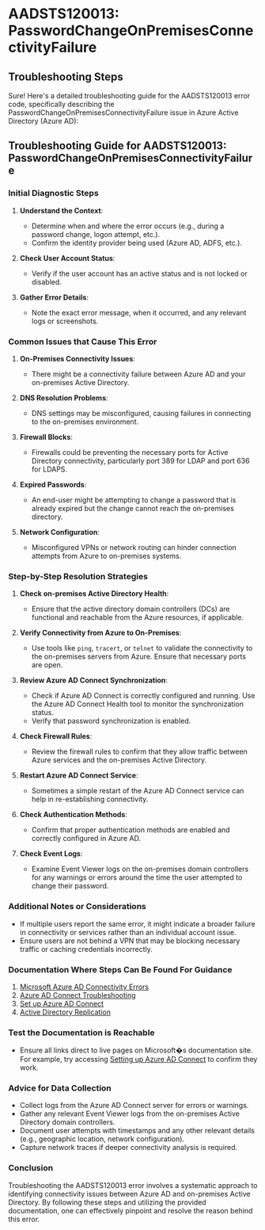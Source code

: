 # AADSTS120013: PasswordChangeOnPremisesConnectivityFailure


## Troubleshooting Steps
Sure! Here's a detailed troubleshooting guide for the AADSTS120013 error code, specifically describing the PasswordChangeOnPremisesConnectivityFailure issue in Azure Active Directory (Azure AD):

## Troubleshooting Guide for AADSTS120013: PasswordChangeOnPremisesConnectivityFailure

### Initial Diagnostic Steps
1. **Understand the Context**:
   - Determine when and where the error occurs (e.g., during a password change, logon attempt, etc.).
   - Confirm the identity provider being used (Azure AD, ADFS, etc.).

2. **Check User Account Status**:
   - Verify if the user account has an active status and is not locked or disabled. 

3. **Gather Error Details**:
   - Note the exact error message, when it occurred, and any relevant logs or screenshots.

### Common Issues that Cause This Error
1. **On-Premises Connectivity Issues**:
   - There might be a connectivity failure between Azure AD and your on-premises Active Directory.

2. **DNS Resolution Problems**:
   - DNS settings may be misconfigured, causing failures in connecting to the on-premises environment.

3. **Firewall Blocks**:
   - Firewalls could be preventing the necessary ports for Active Directory connectivity, particularly port 389 for LDAP and port 636 for LDAPS.

4. **Expired Passwords**:
   - An end-user might be attempting to change a password that is already expired but the change cannot reach the on-premises directory.

5. **Network Configuration**:
   - Misconfigured VPNs or network routing can hinder connection attempts from Azure to on-premises systems.

### Step-by-Step Resolution Strategies
1. **Check on-premises Active Directory Health**:
   - Ensure that the active directory domain controllers (DCs) are functional and reachable from the Azure resources, if applicable.

2. **Verify Connectivity from Azure to On-Premises**:
   - Use tools like `ping`, `tracert`, or `telnet` to validate the connectivity to the on-premises servers from Azure. Ensure that necessary ports are open.

3. **Review Azure AD Connect Synchronization**:
   - Check if Azure AD Connect is correctly configured and running. Use the Azure AD Connect Health tool to monitor the synchronization status.
   - Verify that password synchronization is enabled.

4. **Check Firewall Rules**:
   - Review the firewall rules to confirm that they allow traffic between Azure services and the on-premises Active Directory.

5. **Restart Azure AD Connect Service**:
   - Sometimes a simple restart of the Azure AD Connect service can help in re-establishing connectivity.

6. **Check Authentication Methods**:
   - Confirm that proper authentication methods are enabled and correctly configured in Azure AD.

7. **Check Event Logs**:
   - Examine Event Viewer logs on the on-premises domain controllers for any warnings or errors around the time the user attempted to change their password.

### Additional Notes or Considerations
- If multiple users report the same error, it might indicate a broader failure in connectivity or services rather than an individual account issue.
- Ensure users are not behind a VPN that may be blocking necessary traffic or caching credentials incorrectly.

### Documentation Where Steps Can Be Found For Guidance
1. [Microsoft Azure AD Connectivity Errors](https://docs.microsoft.com/en-us/azure/active-directory/hybrid/tshoot-connect-error)
2. [Azure AD Connect Troubleshooting](https://docs.microsoft.com/en-us/azure/active-directory/hybrid/tshoot-connect-install)
3. [Set up Azure AD Connect](https://docs.microsoft.com/en-us/azure/active-directory/hybrid/plan-hybrid-identity)
4. [Active Directory Replication](https://docs.microsoft.com/en-us/windows-server/identity/ad-ds/plan/active-directory-replication)

### Test the Documentation is Reachable
- Ensure all links direct to live pages on Microsoft�s documentation site. For example, try accessing [Setting up Azure AD Connect](https://docs.microsoft.com/en-us/azure/active-directory/hybrid/plan-hybrid-identity) to confirm they work.

### Advice for Data Collection
- Collect logs from the Azure AD Connect server for errors or warnings.
- Gather any relevant Event Viewer logs from the on-premises Active Directory domain controllers.
- Document user attempts with timestamps and any other relevant details (e.g., geographic location, network configuration).
- Capture network traces if deeper connectivity analysis is required.

### Conclusion
Troubleshooting the AADSTS120013 error involves a systematic approach to identifying connectivity issues between Azure AD and on-premises Active Directory. By following these steps and utilizing the provided documentation, one can effectively pinpoint and resolve the reason behind this error.